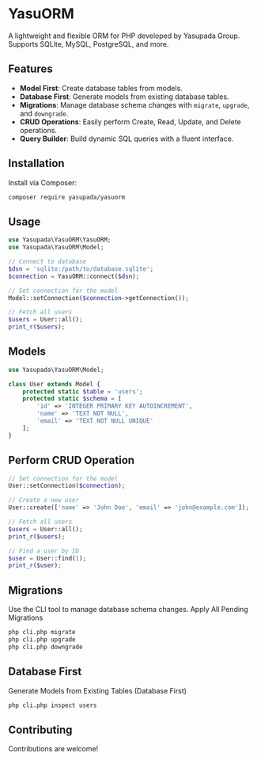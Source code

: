 # YasuORM

A lightweight and flexible ORM for PHP developed by Yasupada Group.  
Supports SQLite, MySQL, PostgreSQL, and more.

## Features
- **Model First**: Create database tables from models.
- **Database First**: Generate models from existing database tables.
- **Migrations**: Manage database schema changes with `migrate`, `upgrade`, and `downgrade`.
- **CRUD Operations**: Easily perform Create, Read, Update, and Delete operations.
- **Query Builder**: Build dynamic SQL queries with a fluent interface.

## Installation

Install via Composer:

```bash
composer require yasupada/yasuorm
```

## Usage

```php
use Yasupada\YasuORM\YasuORM;
use Yasupada\YasuORM\Model;

// Connect to database
$dsn = 'sqlite:/path/to/database.sqlite';
$connection = YasuORM::connect($dsn);

// Set connection for the model
Model::setConnection($connection->getConnection());

// Fetch all users
$users = User::all();
print_r($users);
```

## Models

```php
use Yasupada\YasuORM\Model;

class User extends Model {
    protected static $table = 'users';
    protected static $schema = [
        'id' => 'INTEGER PRIMARY KEY AUTOINCREMENT',
        'name' => 'TEXT NOT NULL',
        'email' => 'TEXT NOT NULL UNIQUE'
    ];
}
```

## Perform CRUD Operation

```php
// Set connection for the model
User::setConnection($connection);

// Create a new user
User::create(['name' => 'John Doe', 'email' => 'john@example.com']);

// Fetch all users
$users = User::all();
print_r($users);

// Find a user by ID
$user = User::find(1);
print_r($user);
```

## Migrations

Use the CLI tool to manage database schema changes.
Apply All Pending Migrations

```bash
php cli.php migrate
php cli.php upgrade
php cli.php downgrade

```

## Database First

Generate Models from Existing Tables (Database First)

```bash
php cli.php inspect users
```


## Contributing

Contributions are welcome!
